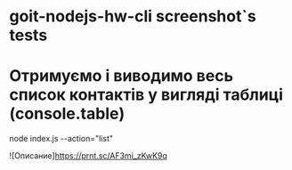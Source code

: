 # goit-nodejs-hw-cli screenshot`s tests

# Отримуємо і виводимо весь список контактів у вигляді таблиці (console.table)
node index.js --action="list"

![Описание]https://prnt.sc/AF3mi_zKwK9q
